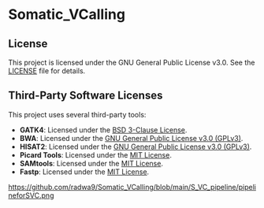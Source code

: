 # Somatic_VCalling
## License

This project is licensed under the GNU General Public License v3.0. See the [LICENSE](LICENSE) file for details.

## Third-Party Software Licenses

This project uses several third-party tools:

- **GATK4**: Licensed under the [BSD 3-Clause License](https://opensource.org/licenses/BSD-3-Clause).
- **BWA**: Licensed under the [GNU General Public License v3.0 (GPLv3)](https://www.gnu.org/licenses/gpl-3.0.html).
- **HISAT2**: Licensed under the [GNU General Public License v3.0 (GPLv3)](https://www.gnu.org/licenses/gpl-3.0.html).
- **Picard Tools**: Licensed under the [MIT License](https://opensource.org/licenses/MIT).
- **SAMtools**: Licensed under the [MIT License](https://opensource.org/licenses/MIT).
- **Fastp**: Licensed under the [MIT License](https://opensource.org/licenses/MIT).

https://github.com/radwa9/Somatic_VCalling/blob/main/S_VC_pipeline/pipelineforSVC.png 
